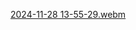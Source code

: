 
[2024-11-28 13-55-29.webm](https://github.com/user-attachments/assets/5bdc3dd2-d8bb-4e5d-a7ec-7a81ca3679e2)
